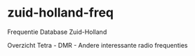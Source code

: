 # zuid-holland-freq
Frequentie Database Zuid-Holland

Overzicht Tetra - DMR - Andere interessante radio frequenties
